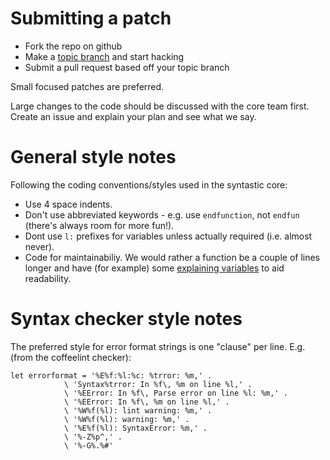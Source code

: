 # Submitting a patch

* Fork the repo on github
* Make a [topic branch](https://github.com/dchelimsky/rspec/wiki/Topic-Branches#using-topic-branches-when-contributing-patches) and start hacking
* Submit a pull request based off your topic branch

Small focused patches are preferred.

Large changes to the code should be discussed with the core team first. Create an issue and explain your plan and see what we say.

# General style notes

Following the coding conventions/styles used in the syntastic core:

* Use 4 space indents.
* Don't use abbreviated keywords - e.g. use `endfunction`, not `endfun` (there's always room for more fun!).
* Dont use `l:` prefixes for variables unless actually required (i.e. almost never).
* Code for maintainabiliy. We would rather a function be a couple of lines longer and have (for example) some [explaining variables](http://www.refactoring.com/catalog/introduceExplainingVariable.html) to aid readability.

# Syntax checker style notes

The preferred style for error format strings is one "clause" per line. E.g.
(from the coffeelint checker):

    let errorformat = '%E%f:%l:%c: %trror: %m,' .
                \ 'Syntax%trror: In %f\, %m on line %l,' .
                \ '%EError: In %f\, Parse error on line %l: %m,' .
                \ '%EError: In %f\, %m on line %l,' .
                \ '%W%f(%l): lint warning: %m,' .
                \ '%W%f(%l): warning: %m,' .
                \ '%E%f(%l): SyntaxError: %m,' .
                \ '%-Z%p^,' .
                \ '%-G%.%#'


